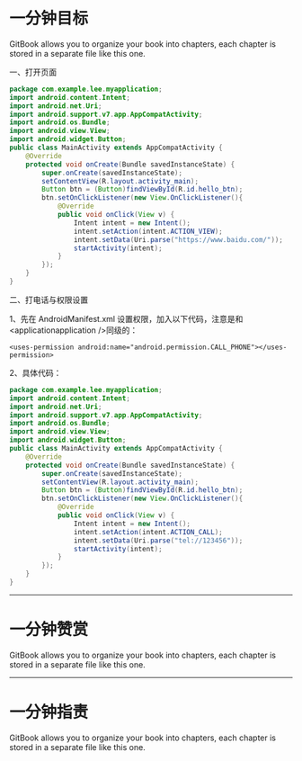 # 一分钟目标

GitBook allows you to organize your book into chapters, each chapter is stored in a separate file like this one.

一、打开页面

```java
package com.example.lee.myapplication;
import android.content.Intent;
import android.net.Uri;
import android.support.v7.app.AppCompatActivity;
import android.os.Bundle;
import android.view.View;
import android.widget.Button;
public class MainActivity extends AppCompatActivity {
    @Override
    protected void onCreate(Bundle savedInstanceState) {
        super.onCreate(savedInstanceState);
        setContentView(R.layout.activity_main);
        Button btn = (Button)findViewById(R.id.hello_btn);
        btn.setOnClickListener(new View.OnClickListener(){
            @Override
            public void onClick(View v) {
                Intent intent = new Intent();
                intent.setAction(intent.ACTION_VIEW);
                intent.setData(Uri.parse("https://www.baidu.com/"));
                startActivity(intent);
            }
        });
    }
}
```

二、打电话与权限设置

1、先在 AndroidManifest.xml 设置权限，加入以下代码，注意是和&lt;applicationapplication /&gt;同级的：

```
<uses-permission android:name="android.permission.CALL_PHONE"></uses-permission>
```

2、具体代码：

```java
package com.example.lee.myapplication;
import android.content.Intent;
import android.net.Uri;
import android.support.v7.app.AppCompatActivity;
import android.os.Bundle;
import android.view.View;
import android.widget.Button;
public class MainActivity extends AppCompatActivity {
    @Override
    protected void onCreate(Bundle savedInstanceState) {
        super.onCreate(savedInstanceState);
        setContentView(R.layout.activity_main);
        Button btn = (Button)findViewById(R.id.hello_btn);
        btn.setOnClickListener(new View.OnClickListener(){
            @Override
            public void onClick(View v) {
                Intent intent = new Intent();
                intent.setAction(intent.ACTION_CALL);
                intent.setData(Uri.parse("tel://123456"));
                startActivity(intent);
            }
        });
    }
}
```

---

# 一分钟赞赏

GitBook allows you to organize your book into chapters, each chapter is stored in a separate file like this one.

---

# 一分钟指责

GitBook allows you to organize your book into chapters, each chapter is stored in a separate file like this one.

